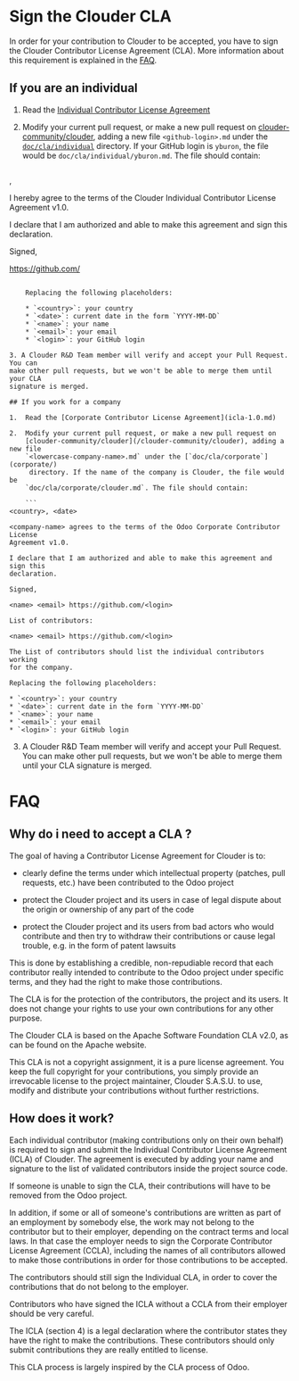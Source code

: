 # Sign the Clouder CLA

In order for your contribution to Clouder to be accepted, you have to sign the
Clouder Contributor License Agreement (CLA). More information about this
requirement is explained in the [FAQ](#faq).

## If you are an individual

1.  Read the [Individual Contributor License Agreement](icla-1.0.md)

2.  Modify your current pull request, or make a new pull request on
    [clouder-community/clouder](/clouder-community/clouder), adding a new file
    `<github-login>.md` under the [`doc/cla/individual`](individual/) directory.
    If your GitHub login is `yburon`, the file would be
    `doc/cla/individual/yburon.md`. The file should contain:

    ```
<country>, <date>

I hereby agree to the terms of the Clouder Individual Contributor License
Agreement v1.0.

I declare that I am authorized and able to make this agreement and sign this
declaration.

Signed,

<name> <email> https://github.com/<login>
```

    Replacing the following placeholders:

    * `<country>`: your country
    * `<date>`: current date in the form `YYYY-MM-DD`
    * `<name>`: your name
    * `<email>`: your email
    * `<login>`: your GitHub login

3. A Clouder R&D Team member will verify and accept your Pull Request. You can
make other pull requests, but we won't be able to merge them until your CLA
signature is merged.

## If you work for a company

1.  Read the [Corporate Contributor License Agreement](icla-1.0.md)

2.  Modify your current pull request, or make a new pull request on
    [clouder-community/clouder](/clouder-community/clouder), adding a new file
    `<lowercase-company-name>.md` under the [`doc/cla/corporate`](corporate/)
     directory. If the name of the company is Clouder, the file would be
    `doc/cla/corporate/clouder.md`. The file should contain:

    ```
<country>, <date>

<company-name> agrees to the terms of the Odoo Corporate Contributor License
Agreement v1.0.

I declare that I am authorized and able to make this agreement and sign this
declaration.

Signed,

<name> <email> https://github.com/<login>

List of contributors:

<name> <email> https://github.com/<login>
```

    The List of contributors should list the individual contributors working
    for the company.

    Replacing the following placeholders:

    * `<country>`: your country
    * `<date>`: current date in the form `YYYY-MM-DD`
    * `<name>`: your name
    * `<email>`: your email
    * `<login>`: your GitHub login

3. A Clouder R&D Team member will verify and accept your Pull Request. You can
make other pull requests, but we won't be able to merge them until your CLA
signature is merged.

# FAQ

## Why do i need to accept a CLA ?

The goal of having a Contributor License Agreement for Clouder is to:

* clearly define the terms under which intellectual property (patches, pull
  requests, etc.) have been contributed to the Odoo project

* protect the Clouder project and its users in case of legal dispute about the
  origin or ownership of any part of the code

* protect the Clouder project and its users from bad actors who would
  contribute and then try to withdraw their contributions or cause legal
  trouble, e.g. in the form of patent lawsuits

This is done by establishing a credible, non-repudiable record that each
contributor really intended to contribute to the Odoo project under specific
terms, and they had the right to make those contributions.

The CLA is for the protection of the contributors, the project and its users.
It does not change your rights to use your own contributions for any other
purpose.

The Clouder CLA is based on the Apache Software Foundation CLA v2.0, as
can be found on the Apache website.

This CLA is not a copyright assignment, it is a pure license agreement. You
keep the full copyright for your contributions, you simply provide an
irrevocable license to the project maintainer, Clouder S.A.S.U. to use, modify
and distribute your contributions without further restrictions.

## How does it work?

Each individual contributor (making contributions only on their own behalf) is
required to sign and submit the Individual Contributor License Agreement
(ICLA) of Clouder.  The agreement is executed by adding your name and
signature to the list of validated contributors inside the project source code.

If someone is unable to sign the CLA, their contributions will have to be
removed from the Odoo project.

In addition, if some or all of someone's contributions are written as part of
an employment by somebody else, the work may not belong to the contributor but
to their employer, depending on the contract terms and local laws. In that case
the employer needs to sign the Corporate Contributor License Agreement (CCLA),
including the names of all contributors allowed to make those contributions in
order for those contributions to be accepted.

The contributors should still sign the Individual CLA, in order to cover the
contributions that do not belong to the employer.

Contributors who have signed the ICLA without a CCLA from their employer should
be very careful.

The ICLA (section 4) is a legal declaration where the contributor states they
have the right to make the contributions. These contributors should only
submit contributions they are really entitled to license.


This CLA process is largely inspired by the CLA process of Odoo.
